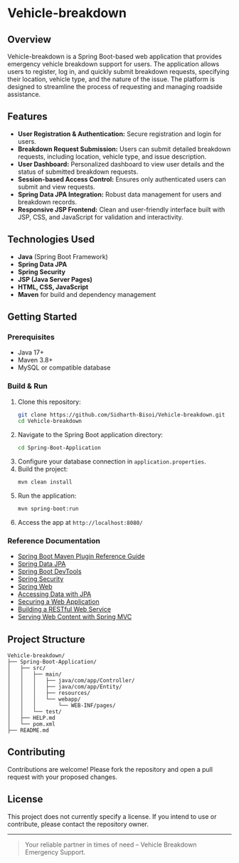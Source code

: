 # Vehicle-breakdown

## Overview

Vehicle-breakdown is a Spring Boot-based web application that provides emergency vehicle breakdown support for users. The application allows users to register, log in, and quickly submit breakdown requests, specifying their location, vehicle type, and the nature of the issue. The platform is designed to streamline the process of requesting and managing roadside assistance.

## Features

- **User Registration & Authentication:** Secure registration and login for users.
- **Breakdown Request Submission:** Users can submit detailed breakdown requests, including location, vehicle type, and issue description.
- **User Dashboard:** Personalized dashboard to view user details and the status of submitted breakdown requests.
- **Session-based Access Control:** Ensures only authenticated users can submit and view requests.
- **Spring Data JPA Integration:** Robust data management for users and breakdown records.
- **Responsive JSP Frontend:** Clean and user-friendly interface built with JSP, CSS, and JavaScript for validation and interactivity.

## Technologies Used

- **Java** (Spring Boot Framework)
- **Spring Data JPA**
- **Spring Security**
- **JSP (Java Server Pages)**
- **HTML, CSS, JavaScript**
- **Maven** for build and dependency management

## Getting Started

### Prerequisites

- Java 17+
- Maven 3.8+
- MySQL or compatible database

### Build & Run

1. Clone this repository:
    ```sh
    git clone https://github.com/Sidharth-Bisoi/Vehicle-breakdown.git
    cd Vehicle-breakdown
    ```
2. Navigate to the Spring Boot application directory:
    ```sh
    cd Spring-Boot-Application
    ```
3. Configure your database connection in `application.properties`.
4. Build the project:
    ```sh
    mvn clean install
    ```
5. Run the application:
    ```sh
    mvn spring-boot:run
    ```
6. Access the app at `http://localhost:8080/`

### Reference Documentation

- [Spring Boot Maven Plugin Reference Guide](https://docs.spring.io/spring-boot/3.4.3/maven-plugin)
- [Spring Data JPA](https://docs.spring.io/spring-boot/3.4.3/reference/data/sql.html#data.sql.jpa-and-spring-data)
- [Spring Boot DevTools](https://docs.spring.io/spring-boot/3.4.3/reference/using/devtools.html)
- [Spring Security](https://docs.spring.io/spring-boot/3.4.3/reference/web/spring-security.html)
- [Spring Web](https://docs.spring.io/spring-boot/3.4.3/reference/web/servlet.html)
- [Accessing Data with JPA](https://spring.io/guides/gs/accessing-data-jpa/)
- [Securing a Web Application](https://spring.io/guides/gs/securing-web/)
- [Building a RESTful Web Service](https://spring.io/guides/gs/rest-service/)
- [Serving Web Content with Spring MVC](https://spring.io/guides/gs/serving-web-content/)

## Project Structure

```
Vehicle-breakdown/
├── Spring-Boot-Application/
│   ├── src/
│   │   ├── main/
│   │   │   ├── java/com/app/Controller/
│   │   │   ├── java/com/app/Entity/
│   │   │   ├── resources/
│   │   │   └── webapp/
│   │   │       └── WEB-INF/pages/
│   │   └── test/
│   ├── HELP.md
│   └── pom.xml
├── README.md
```

## Contributing

Contributions are welcome! Please fork the repository and open a pull request with your proposed changes.

## License

This project does not currently specify a license. If you intend to use or contribute, please contact the repository owner.

---

> Your reliable partner in times of need – Vehicle Breakdown Emergency Support.
